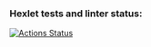 ### Hexlet tests and linter status:
[![Actions Status](https://github.com/Shao-Lin/frontend-project-44/actions/workflows/hexlet-check.yml/badge.svg)](https://github.com/Shao-Lin/frontend-project-44/actions)